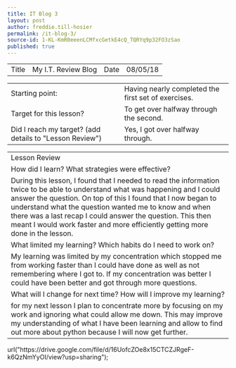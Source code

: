 ```yaml
---
title: IT Blog 3
layout: post
author: freddie.till-hosier
permalink: /it-blog-3/
source-id: 1-KL-KmR0eeenLCMfxcGetkE4cQ_TQRYq9p32FO3zSao
published: true
---
```

<table>
  <tr>
    <td>Title</td>
    <td>My I.T. Review Blog</td>
    <td>Date</td>
    <td>08/05/18</td>
  </tr>
</table>


<table>
  <tr>
    <td>Starting point:</td>
    <td>Having nearly completed the first set of exercises.</td>
  </tr>
  <tr>
    <td>Target for this lesson?</td>
    <td>To get over halfway through the second.</td>
  </tr>
  <tr>
    <td>Did I reach my target?
(add details to "Lesson Review")</td>
    <td>Yes, I got over halfway through.</td>
  </tr>
</table>


<table>
  <tr>
    <td>Lesson Review</td>
  </tr>
  <tr>
    <td>How did I learn? What strategies were effective?</td>
  </tr>
  <tr>
    <td>During this lesson, I found that I needed to read the information twice to be able to understand what was happening and I could answer the question. On top of this I found that I now began to understand what the question wanted me to know and when there was a last recap I could answer the question. This then meant I would work faster and more efficiently getting more done in the lesson.</td>
  </tr>
  <tr>
    <td>What limited my learning? Which habits do I need to work on?</td>
  </tr>
  <tr>
    <td>My learning was limited by my concentration which stopped me from working faster than I could have done as well as not remembering where I got to. If my concentration was better I could have been better and got through more questions.</td>
  </tr>
  <tr>
    <td>What will I change for next time? How will I improve my learning?</td>
  </tr>
  <tr>
    <td>for my next lesson I plan to concentrate more by focusing on my work and ignoring what could allow me down. This may improve my understanding of what I have been learning and allow to find out more about python because I will now get further.</td>
  </tr>
</table>
url("https://drive.google.com/file/d/16UofcZOe8x15CTCZJRgeF-k6QzNmYyOI/view?usp=sharing");


